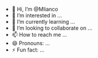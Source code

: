 - 👋 Hi, I’m @Mlianco
- 👀 I’m interested in ...
- 🌱 I’m currently learning ...
- 💞️ I’m looking to collaborate on ...
- 📫 How to reach me ...
- 😄 Pronouns: ...
- ⚡ Fun fact: ...

<!---
Mlianco/Mlianco is a ✨ special ✨ repository because its `README.md` (this file) appears on your GitHub profile.
You can click the Preview link to take a look at your changes.
--->
